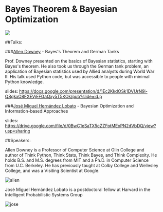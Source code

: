 **Bayes Theorem & Bayesian Optimization**
===================

<a href="https://github.com/gwulfs/bostonml/tree/master/9.%20bayes%20theorem%20%26%20bayesian%20optimization"><img src="http://i.imgur.com/LstDLV1.jpg"></a>

##Talks:

###[Allen Downey](http://allendowney.blogspot.com/) - Bayes's Theorem and German Tanks

Prof. Downey presented on the basics of Bayesian statistics, starting with Bayes's theorem. He also took us through the German tank problem, an application of Bayesian statistics used by Allied analysts during World War II. His talk used Python code, but was accessible to people with minimal Python knowledge.

slides: https://docs.google.com/presentation/d/1Ec2KkdOSk1DVUrN9i-Q8gkxO8FXEVjEFGaQxy5T5KOk/pub?slide=id.p

###[José Miguel Hernández Lobato](http://jmhl.org/) - Bayesian Optimization and Information-based Approaches

slides: https://drive.google.com/file/d/0BwC1eSaTX5cZZFptMExPN2dVbDQ/view?usp=sharing

##Speakers:

Allen Downey is a Professor of Computer Science at Olin College and author of Think Python, Think Stats, Think Bayes, and Think Complexity. He holds B.S. and M.S. degrees from MIT and a Ph.D. in Computer Science from U.C. Berkeley. He has previously taught at Colby College and Wellesley College, and was a Visiting Scientist at Google.

![allen](http://i.imgur.com/cD7gMcE.png?2)

José Miguel Hernández Lobato is a postdoctoral fellow at Harvard in the Intelligent Probabilistic Systems Group

![jose](http://i.imgur.com/AsPph6f.jpg?1)
